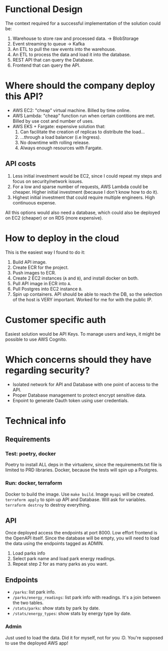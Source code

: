 # Functional Design
The context required for a successful implementation of the solution could be:

1. Warehouse to store raw and processed data. -> BlobStorage
2. Event streaming to queue -> Kafka
3. An ETL to pull the raw events into the warehouse.
4. An ETL to process the data and load it into the database.
6. REST API that can query the Database.
7. Frontend that can query the API.

# Where should the company deploy this API?
- AWS EC2: "cheap" virtual machine. Billed by time online.
- AWS Lambda: "cheap" function run when certain contitions are met. Billed by use cost and number of uses.
- AWS EKS + Fargate: expensive solution that:
    1. Can facilitate the creation of replicas to distribute the load...
    2. ...through a load balancer (i.e Ingress).
    3. No downtime with rolling release.
    4. Always enough resources with Fargate.

## API costs
1. Less initial investment would be EC2, since I could repeat my steps and focus on security/network issues.
2. For a low and sparse number of requests, AWS Lambda could be cheaper. Higher initial investment (because I don't know how to do it).
3. Highest initial investment that could require multiple engineers. High continuous expense.

All this options would also need a database, which could also be deployed on EC2 (cheaper) or on RDS (more expensive).

# How to deploy in the cloud
This is the easiest way I found to do it:
1. Build API image.
2. Create ECR for the project.
3. Push images to ECR.
4. Create 2 EC2 instances (`A` and `B`), and install docker on both.
5. Pull API image in ECR into `A`.
6. Pull Postgres into EC2 instance `B`.
7. Spin up containers. API should be able to reach the DB, so the selection of the host is VERY important. Worked for me for with the public IP.

# Customer specific auth
Easiest solution would be API Keys. To manage users and keys, it might be possible to use AWS Cognito.

# Which concerns should they have regarding security?
- Isolated network for API and Database with one point of access to the API.
- Proper Database management to protect encrypt sensitive data.
- Enpoint to generate Oauth token using user credentials.

# Technical info
## Requirements
### Test: poetry, docker
Poetry to install ALL deps in the virtualenv, since the requirements.txt file is limited to PRD libraries.
Docker, because the tests will spin up a Postgres.

### Run: docker, terraform
Docker to build the image. Use `make build`. Image `myapi` will be created.
`terraform apply` to spin up API and Database. Will ask for variables.
`terraform destroy` to destroy everything.

## API
Once deployed access the endpoints at port 8000.
Low effort frontend is the OpenAPI itself.
Since the database will be empty, you will need to load the data using the endpoints tagged as ADMIN.

1. Load parks info
2. Select park name and load park energy readings.
3. Repeat step 2 for as many parks as you want.

## Endpoints
- `/parks`: list park info.
- `/parks/energy_readings`: list park info with readings. It's a join between the two tables.
- `/stats/parks`: show stats by park by date.
- `/stats/energy_types`: show stats by energy type by date.

### Admin
Just used to load the data. Did it for myself, not for you :D. You're supposed to use the deployed AWS app!
